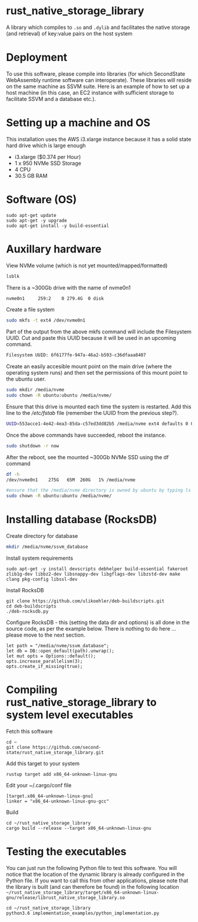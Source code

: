# rust_native_storage_library
A library which compiles to `.so` and `.dylib` and facilitates the native storage (and retrieval) of key:value pairs on the host system

# Deployment
To use this software, please compile into libraries (for which SecondState WebAssembly runtime software can interoperate). These libraries will reside on the same machine as SSVM suite. Here is an example of how to set up a host machine (in this case, an EC2 instance with sufficient storage to facilitate SSVM and a database etc.).

# Setting up a machine and OS
This installation uses the AWS i3.xlarge instance because it has a solid state hard drive which is large enough
- i3.xlarge ($0.374 per Hour)
- 1 x 950 NVMe SSD Storage
- 4 CPU
- 30.5 GB RAM

# Software (OS)
```
sudo apt-get update
sudo apt-get -y upgrade
sudo apt-get install -y build-essential
```

# Auxillary hardware
View NVMe volume (which is not yet mounted/mapped/formatted)
```bash
lsblk
```
There is a ~300Gb drive with the name of nvme0n1
```bash
nvme0n1     259:2    0 279.4G  0 disk 
```
Create a file system
```bash
sudo mkfs -t ext4 /dev/nvme0n1 
```
Part of the output from the above mkfs command will include the Filesystem UUID. Cut and paste this UUID because it will be used in an upcoming command.
```bash
Filesystem UUID: 6f6177fe-947a-46a2-b593-c36dfaaa8407
```
Create an easily accesible mount point on the main drive (where the operating system runs) and then set the permissions of this mount point to the ubuntu user.
```bash
sudo mkdir /media/nvme
sudo chown -R ubuntu:ubuntu /media/nvme/
```
Ensure that this drive is mounted each time the system is restarted. Add this line to the */etc/fstab* file (remember the UUID from the previous step?).
```bash
UUID=553acce1-4e42-4ea3-85da-c57ed3dd82b5 /media/nvme ext4 defaults 0 0
```
Once the above commands have succeeded, reboot the instance.
```bash
sudo shutdown -r now
```
After the reboot, see the mounted ~300Gb NVMe SSD using the df command
```bash
df -h
/dev/nvme0n1    275G   65M  260G   1% /media/nvme
```
```bash
#ensure that the /media/nvme directory is owned by ubuntu by typing ls -la /media/nvme If it is not then type the following command
sudo chown -R ubuntu:ubuntu /media/nvme/
```

# Installing database (RocksDB)
Create directory for database
```bash
mkdir /media/nvme/ssvm_database
```

Install system requirements
```
sudo apt-get -y install devscripts debhelper build-essential fakeroot zlib1g-dev libbz2-dev libsnappy-dev libgflags-dev libzstd-dev make clang pkg-config libssl-dev
```
Install RocksDB
```
git clone https://github.com/ulikoehler/deb-buildscripts.git
cd deb-buildscripts
./deb-rocksdb.py
```
Configure RocksDB - this (setting the data dir and options) is all done in the source code, as per the example below. There is nothing to do here ... please move to the next section.
```
let path = "/media/nvme/ssvm_database";
let db = DB::open_default(path).unwrap();
let mut opts = Options::default();
opts.increase_parallelism(3);
opts.create_if_missing(true);
```

# Compiling rust_native_storage_library to system level executables
Fetch this software
```
cd ~
git clone https://github.com/second-state/rust_native_storage_library.git
```
Add this target to your system
```
rustup target add x86_64-unknown-linux-gnu
```
Edit your ~/.cargo/conf file
```
[target.x86_64-unknown-linux-gnu]
linker = "x86_64-unknown-linux-gnu-gcc"
```
Build
```
cd ~/rust_native_storage_library
cargo build --release --target x86_64-unknown-linux-gnu
```

# Testing the executables
You can just run the following Python file to test this software. You will notice that the location of the dynamic library is already configured in the Python file. If you want to call this from other applications, please note that the library is built (and can therefore be found) in the following location `~/rust_native_storage_library/target/x86_64-unknown-linux-gnu/release/librust_native_storage_library.so`
```
cd ~/rust_native_storage_library
python3.6 implementation_examples/python_implementation.py
```
